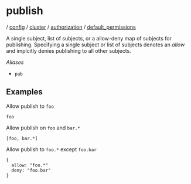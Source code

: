 # publish

/ [config](reference/server-config/index.md) / [cluster](reference/server-config/config/cluster/index.md) / [authorization](reference/server-config/config/cluster/authorization/index.md) / [default_permissions](reference/server-config/config/cluster/authorization/default_permissions/index.md) 

A single subject, list of subjects, or a allow-deny map of
subjects for publishing. Specifying a single subject or list
of subjects denotes an *allow* and implcitly denies publishing
to all other subjects.

*Aliases*
- `pub`

## Examples

Allow publish to `foo`
```
foo
```
Allow publish on `foo` and `bar.*`
```
[foo, bar.*]
```
Allow publish to `foo.*` except `foo.bar`
```
{
  allow: "foo.*"
  deny: "foo.bar"
}
```

